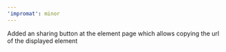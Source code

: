 ```yaml
---
'impromat': minor
---
```


Added an sharing button at the element page which allows copying the url of the displayed element
